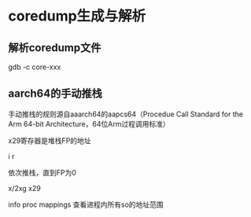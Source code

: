 # coredump生成与解析

## 解析coredump文件

gdb -c core-xxx

## aarch64的手动推栈

手动推栈的规则源自aaarch64的aapcs64（Procedue Call Standard for the Arm 64-bit Architecture，64位Arm过程调用标准）

x29寄存器是堆栈FP的地址

i r

依次推栈，直到FP为0

x/2xg x29



info proc mappings 查看进程内所有so的地址范围
